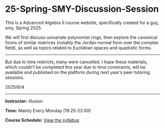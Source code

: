 # 25-Spring-SMY-Discussion-Session
This is a Advanced Algebra II course website, specifically created for a guy, smy, Spring 2025. 

We will first discuss univariate polynomial rings, then explore the canonical forms of similar matrices (notably the Jordan normal form over the complex field), as well as topics related to Euclidean spaces and quadratic forms. 

---

But due to time restricts, many were cancelled. I hope these materials, which couldn’t be completed this year due to time constraints, will be available and published on the platform during next year’s peer tutoring sessions.

2025/6/4

---

**Instructor:** illusion  

**Time:** Mainly Every Monday (19:25-22:00)  

**Course Schedule:** [View the syllabus](https://illusion-hope.github.io/25-Spring-SMY-Discussion-Session/)  

